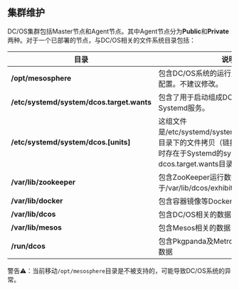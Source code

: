 ## 集群维护

DC/OS集群包括Master节点和Agent节点。其中Agent节点分为**Public**和**Private**两种。对于一个已部署的节点，与DC/OS相关的文件系统目录包括：

| 目录 | 说明 |
| --- | --- |
| **/opt/mesosphere** | 包含DC/OS系统的运行脚本，依赖库和集群配置。不建议修改。 |
| **/etc/systemd/system/dcos.target.wants** | 包含了用于启动组成DC/OS系统的所有Systemd服务。 |
| **/etc/systemd/system/dcos.[units]** | 这组文件是/etc/systemd/system/dcos.target.wants目录下的文件拷贝（链接），这些文件必须同时存在于Systemd的system目录和dcos.target.wants目录中。 |
|**/var/lib/zookeeper** | 包含ZooKeeper运行数据(默认情况下位于/var/lib/dcos/exhibitor/zookeeper下)。|
| **/var/lib/docker** | 包含容器镜像等Docker相关数据 |
| **/var/lib/dcos** | 包含DC/OS相关的数据 |
| **/var/lib/mesos** | 包含Mesos相关的数据|
| **/run/dcos** | 包含Pkgpanda及Metronome等服务相关的数据|

警告⚠️：当前移动`/opt/mesosphere`目录是不被支持的，可能导致DC/OS系统的异常。

